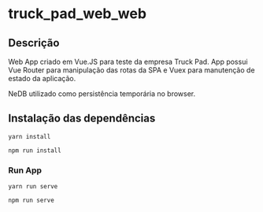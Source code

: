 # truck_pad_web_web

## Descrição

Web App criado em Vue.JS para teste da empresa Truck Pad. App possui Vue Router para manipulação das rotas da SPA e Vuex para manutenção de estado da aplicação.

NeDB utilizado como persistência temporária no browser.

## Instalação das dependências

```
yarn install
```

```
npm run install
```

### Run App

```
yarn run serve
```

```
npm run serve
```
